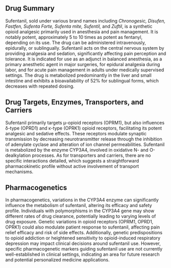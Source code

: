 ## Drug Summary
Sufentanil, sold under various brand names including _Chronogesic, Disufen, Fastfen, Sufenta Forte, Sufenta mite, Sufentil,_ and _Zuftil_, is a synthetic opioid analgesic primarily used in anesthesia and pain management. It is notably potent, approximately 5 to 10 times as potent as fentanyl, depending on its use. The drug can be administered intravenously, epidurally, or sublingually. Sufentanil acts on the central nervous system by providing analgesia and sedation, significantly affecting pain perception and tolerance. It is indicated for use as an adjunct in balanced anesthesia, as a primary anesthetic agent in major surgeries, for epidural analgesia during labor, and for acute pain management in adults under medically supervised settings. The drug is metabolized predominantly in the liver and small intestine and exhibits a bioavailability of 52% for sublingual forms, which decreases with repeated dosing.

## Drug Targets, Enzymes, Transporters, and Carriers
Sufentanil primarily targets μ-opioid receptors (OPRM1), but also influences δ-type (OPRD1) and κ-type (OPRK1) opioid receptors, facilitating its potent analgesic and sedative effects. These receptors modulate synaptic transmission by decreasing neurotransmitter release through the inhibition of adenylate cyclase and alteration of ion channel permeabilities. Sufentanil is metabolized by the enzyme CYP3A4, involved in oxidative N- and O-dealkylation processes. As for transporters and carriers, there are no specific interactions detailed, which suggests a straightforward pharmacokinetic profile without active involvement of transport mechanisms.

## Pharmacogenetics
In pharmacogenetics, variations in the CYP3A4 enzyme can significantly influence the metabolism of sufentanil, altering its efficacy and safety profile. Individuals with polymorphisms in the CYP3A4 gene may show different rates of drug clearance, potentially leading to varying levels of drug exposure. Genetic variations in opioid receptors (OPRM1, OPRD1, OPRK1) could also modulate patient response to sufentanil, affecting pain relief efficacy and risk of side effects. Additionally, genetic predispositions to opioid addiction or heightened sensitivity to opioid-induced respiratory depression may impact clinical decisions around sufentanil use. However, specific pharmacogenetic markers guiding sufentanil use are not currently well-established in clinical settings, indicating an area for future research and potential personalized medicine applications.